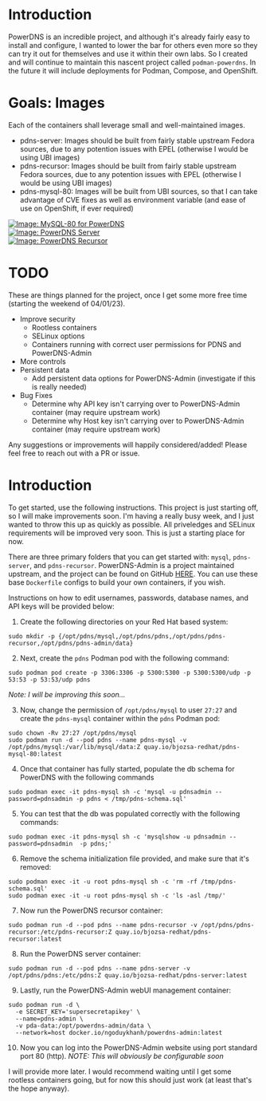 # Introduction
PowerDNS is an incredible project, and although it's already fairly easy to install and configure, I wanted to lower the bar for others even more so they can try it out for themselves and use it within their own labs. So I created and will continue to maintain this nascent project called `podman-powerdns`. In the future it will include deployments for Podman, Compose, and OpenShift.

# Goals: Images
Each of the containers shall leverage small and well-maintained images. 
 - pdns-server: Images should be built from fairly stable upstream Fedora sources, due to any potention issues with EPEL (otherwise I would be using UBI images)
 - pdns-recursor: Images should be built from fairly stable upstream Fedora sources, due to any potention issues with EPEL (otherwise I would be using UBI images)
 - pdns-mysql-80: Images will be built from UBI sources, so that I can take advantage of CVE fixes as well as environment variable (and ease of use on OpenShift, if ever required)

[![Image: MySQL-80 for PowerDNS](https://quay.io/repository/bjozsa-redhat/pdns-mysql-80/status "Image: MySQL-80 for PowerDNS")](https://quay.io/repository/bjozsa-redhat/pdns-mysql-80) <br>
[![Image: PowerDNS Server](https://quay.io/repository/bjozsa-redhat/pdns-server/status "Image: PowerDNS Server")](https://quay.io/repository/bjozsa-redhat/pdns-server) <br>
[![Image: PowerDNS Recursor](https://quay.io/repository/bjozsa-redhat/pdns-recursor/status "Image: PowerDNS Recursor")](https://quay.io/repository/bjozsa-redhat/pdns-recursor) <br>

# TODO
These are things planned for the project, once I get some more free time (starting the weekend of 04/01/23).
* Improve security
  - Rootless containers
  - SELinux options
  - Containers running with correct user permissions for PDNS and PowerDNS-Admin
* More controls
* Persistent data
  - Add persistent data options for PowerDNS-Admin (investigate if this is really needed)
* Bug Fixes
  - Determine why API key isn't carrying over to PowerDNS-Admin container (may require upstream work)
  - Determine why Host key isn't carrying over to PowerDNS-Admin container (may require upstream work)

Any suggestions or improvements will happily considered/added! Please feel free to reach out with a PR or issue.

# Introduction
To get started, use the following instructions. This project is just starting off, so I will make improvements soon. I'm having a really busy week, and I just wanted to throw this up as quickly as possible. All priveledges and SELinux requirements will be improved very soon. This is just a starting place for now.

There are three primary folders that you can get started with: `mysql`, `pdns-server`, and `pdns-recursor`. PowerDNS-Admin is a project maintained upstream, and the project can be found on GitHub [HERE](https://github.com/PowerDNS-Admin/PowerDNS-Admin). You can use these base `Dockerfile` configs to build your own containers, if you wish.

Instructions on how to edit usernames, passwords, database names, and API keys will be provided below:

1. Create the following directories on your Red Hat based system:
```
sudo mkdir -p {/opt/pdns/mysql,/opt/pdns/pdns,/opt/pdns/pdns-recursor,/opt/pdns/pdns-admin/data}
```

2. Next, create the `pdns` Podman pod with the following command:
```
sudo podman pod create -p 3306:3306 -p 5300:5300 -p 5300:5300/udp -p 53:53 -p 53:53/udp pdns
``` 
_Note: I will be improving this soon..._

3. Now, change the permission of `/opt/pdns/mysql` to user `27:27` and create the `pdns-mysql` container within the `pdns` Podman pod:
```
sudo chown -Rv 27:27 /opt/pdns/mysql
sudo podman run -d --pod pdns --name pdns-mysql -v /opt/pdns/mysql:/var/lib/mysql/data:Z quay.io/bjozsa-redhat/pdns-mysql-80:latest
```

4. Once that container has fully started, populate the db schema for PowerDNS with the following commands
```
sudo podman exec -it pdns-mysql sh -c 'mysql -u pdnsadmin --password=pdnsadmin -p pdns < /tmp/pdns-schema.sql'
```

5. You can test that the db was populated correctly with the following commands:
```
sudo podman exec -it pdns-mysql sh -c 'mysqlshow -u pdnsadmin --password=pdnsadmin  -p pdns;'
```

6. Remove the schema initialization file provided, and make sure that it's removed:
```
sudo podman exec -it -u root pdns-mysql sh -c 'rm -rf /tmp/pdns-schema.sql'
sudo podman exec -it -u root pdns-mysql sh -c 'ls -asl /tmp/'
```

7. Now run the PowerDNS recursor container:
```
sudo podman run -d --pod pdns --name pdns-recursor -v /opt/pdns/pdns-recursor:/etc/pdns-recursor:Z quay.io/bjozsa-redhat/pdns-recursor:latest
```

8. Run the PowerDNS server container:
```
sudo podman run -d --pod pdns --name pdns-server -v /opt/pdns/pdns:/etc/pdns:Z quay.io/bjozsa-redhat/pdns-server:latest
```

9. Lastly, run the PowerDNS-Admin webUI management container:
```
sudo podman run -d \
  -e SECRET_KEY='supersecretapikey' \
  --name=pdns-admin \
  -v pda-data:/opt/powerdns-admin/data \
  --network=host docker.io/ngoduykhanh/powerdns-admin:latest
```

10. Now you can log into the PowerDNS-Admin website using port standard port 80 (http).
_NOTE: This will obviously be configurable soon_

I will provide more later. I would recommend waiting until I get some rootless containers going, but for now this should just work (at least that's the hope anyway).
